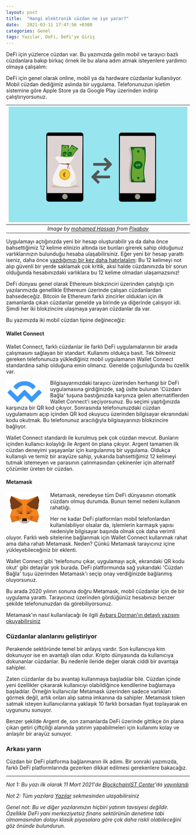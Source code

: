 ```yaml
---
layout: post
title:  "Hangi elektronik cüzdan ne işe yarar?"
date:   2021-03-11 17:47:56 +0300
categories: Genel
tags: Yazılar, DeFi, DeFi'ye Giriş
---
```



DeFi için yüzlerce cüzdan var.  Bu yazımızda gelin mobil ve tarayıcı bazlı cüzdanlara bakıp birkaç örnek ile bu alana adım atmak isteyenlere yardımcı olmaya çalışalım:

DeFi için genel olarak online, mobil ya da hardware cüzdanlar kullanılıyor. Mobil cüzdan dediğimiz aslında bir uygulama. Telefonunuzun işletim sistemine göre Apple Store ya da Google Play üzerinden indirip çalıştırıyorsunuz. 

| ![e-wallet](/assets/money-5059442_800.jpg)|
|:--:| 
| *Image by [mohamed Hassan](https://pixabay.com/users/mohamed_hassan-5229782/) from [Pixabay](https://pixabay.com/)*|

Uygulamayı açtığınızda yeni bir hesap oluşturabilir ya da daha önce bahsettiğimiz 12 kelime elinizin altında ise bunları girerek sahip olduğunuz varlıklarınızın bulunduğu hesaba ulaşabilirsiniz. Eğer yeni bir hesap yarattı iseniz, daha önce [yazdığımızı bir kez daha hatırlatalım](https://turansert.com/genel/2021/01/30/elektronik-cuzdan-ile-DeFiye-adim-atmak.html): Bu 12 kelimeyi not alıp güvenli bir yerde saklamak çok kritik, aksi halde cüzdanınızda bir sorun olduğunda hesabınızdaki varlıklara bu 12 kelime olmadan ulaşamazsınız!

DeFi dünyası genel olarak Ethereum blokzinciri üzerinden çalıştığı için yazılarımızda genellikle Ethereum üzerinde çalışan cüzdanlardan bahsedeceğiz. Bitcoin ile Ethereum farklı zincirler oldukları için ilk zamanlarda çıkan cüzdanlar genelde ya birinde ya diğerinde çalışıyor idi. Şimdi her iki blokzincire ulaşmaya yarayan cüzdanlar da var.  

Bu yazımızda iki mobil cüzdan tipine değineceğiz: 




#### Wallet Connect
Wallet Connect, farklı cüzdanlar ile farklı DeFi uygulamalarının bir arada çalışmasını sağlayan bir standart. Kullanımı oldukça basit. Tek bilmeniz gereken telefonunuza yüklediğiniz mobil uygulamanın Wallet Connect standardına sahip olduğuna emin olmanız. Genelde çoğunluğunda bu özellik var. 

<img align="left" src="/assets/wallet_connect_v2.jpg" style="width:20%; padding-right:20px"> Bilgisayarınızdaki tarayıcı üzerinden herhangi bir DeFi uygulamasına girdiğinizde, sağ üstte bulunan 'Cüzdanı Bağla' tuşuna bastığınızda karşınıza gelen alternatiflerden Wallet Connect'i seçiyorsunuz. Bu seçimi yaptığınızda karşınıza bir QR kod çıkıyor.  Sonrasında telefonunuzdaki cüzdan uygulamasını açıp içinden QR kod okuyucu üzerinden bilgisayar ekranındaki kodu okutmak. Bu telefonunuz aracılığıyla bilgisayarınızı blokzincire bağlıyor. 

Wallet Connect standardı ile kurulmuş pek çok cüzdan mevcut. Bunların içinden kullanıcı kolaylığı ile Argent ön plana çıkıyor. Argent tamamen ilk cüzdan deneyimi yaşayanlar için kurgulanmış bir uygulama. Oldukça kullanışlı ve temiz bir arayüze sahip, yukarıda bahsettiğimiz 12 kelimeyi tutmak istemeyen ve parasının çalınmasından çekinenler için alternatif çözümler üreten bir cüzdan.

#### Metamask

<img align="left" src="/assets/metamask.png" style="width:20%; padding-right:20px"> Metamask, neredeyse tüm DeFi dünyasının otomatik cüzdanı olmuş durumda. Bunun temel nedeni kullanım rahatlığı. 

Her ne kadar DeFi platformları mobil telefonlardan kullanılabiliyor olsalar da, işlemlerin karmaşık yapısı nedeniyle bilgisayar başında olmak çok daha verimli oluyor. Farklı web sitelerine bağlanmak için Wallet Connect kullanmak rahat ama daha rahatı Metamask. Neden? Çünkü Metamask tarayıcınız içine yükleyebileceğiniz bir eklenti.

Wallet Connect gibi 'telefonunu çıkar, uygulamayı açık, ekrandaki QR kodu okut' gibi detaylar yok burada. DeFi platformunda sağ yukarıdaki 'Cüzdan Bağla' tuşu üzerinden Metamask'ı seçip onay verdiğinizde bağlanmış oluyorsunuz. 

Bu arada 2020 yılının sonuna doğru Metamask, mobil cüzdanlar için de bir uygulama yarattı. Tarayıcınız üzerinden gördüğünüz hesabınızı benzer şekilde telefonunuzdan da görebiliyorsunuz. 

Metamask'ın nasıl kullanılacağı ile ilgili [Aybars Dorman'ın detaylı yazısını okuyabilirsiniz](https://medium.com/blockchainist-center/metamask-dijital-c%C3%BCzdan%C4%B1-nedir-63ebfed21b47)

### Cüzdanlar alanlarını geliştiriyor
Perakende sektöründe temel bir anlayış vardır. Son kullanıcıya kim dokunuyor ise en avantajlı olan odur. Kripto dünyasında da kullanıcıya dokunanlar cüzdanlar. Bu nedenle ileride değer olarak ciddi bir avantaja sahipler. 

Zaten cüzdanlar da bu avantajı kullanmaya başladılar bile. Cüzdan içinde yeni özellikler çıkararak kullanıcıyı olabildiğince kendilerine bağlamaya başladılar. Örneğin kullanıcılar Metamask üzerinden sadece varlıkları görmek değil, artık onları alıp satma imkanına da sahipler. Metamask token satmak isteyen kullanıcılarına yaklaşık 10 farklı borsadan fiyat toplayarak en uygununu sunuyor. 

Benzer şekilde Argent de, son zamanlarda DeFi üzerinde gittikçe ön plana çıkan getiri çiftçiliği alanında yatırım yapabilmeleri için kullanımı kolay ve anlaşılır bir arayüz sunuyor. 


### Arkası yarın
Cüzdan bir DeFi platforma bağlanmanın ilk adımı. Bir sonraki yazımızda, farklı DeFi platformlarında gezerken dikkat edilmesi gerekenlere bakacağız. 

---

*Not 1: Bu yazı ilk olarak 11 Mart 2021'de [BlockchainIST Center](https://medium.com/blockchainist-center)'da [yayınlandı](https://medium.com/blockchainist-center/hangi-elektronik-c%C3%BCzdan-ne-i%CC%87%C5%9Fe-yarar-3f7b2dec538e)*

*Not 2: Tüm yazılara [Yazılar](/articles/) sekmesinden ulaşabilirsiniz*

*Genel not: Bu ve diğer yazılarımızın hiçbiri yatırım tavsiyesi değildir. Özellikle DeFi yani merkeziyetsiz finans sektörünün denetime tabi olmamasından dolayı klasik piyasalara göre çok daha riskli olabileceğini göz önünde bulundurun.*
